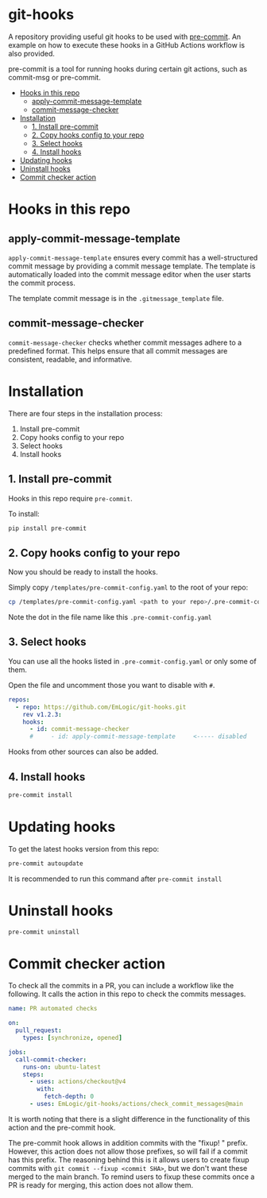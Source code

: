 # git-hooks

A repository providing useful git hooks to be used with [pre-commit](https://pre-commit.com/).
An example on how to execute these hooks in a GitHub Actions workflow is also provided.

pre-commit is a tool for running hooks during certain git actions, such as commit-msg or pre-commit.

- [Hooks in this repo](#hooks-in-this-repo)
  - [apply-commit-message-template](#apply-commit-message-template)
  - [commit-message-checker](#commit-message-checker)
- [Installation](#installation)
  - [1. Install pre-commit](#1-install-pre-commit)
  - [2. Copy hooks config to your repo](#2-copy-hooks-config-to-your-repo)
  - [3. Select hooks](#3-select-hooks)
  - [4. Install hooks](#4-install-hooks)
- [Updating hooks](#updating-hooks)
- [Uninstall hooks](#uninstall-hooks)
- [Commit checker action](#commit-checker-action)

# Hooks in this repo

## apply-commit-message-template

`apply-commit-message-template` ensures every commit has a well-structured commit message by providing a commit message template.
The template is automatically loaded into the commit message editor when the user starts the commit process.

The template commit message is in the `.gitmessage_template` file.

## commit-message-checker

`commit-message-checker` checks whether commit messages adhere to a predefined format. This helps ensure that all commit messages are consistent, readable, and informative.

# Installation

There are four steps in the installation process:

1. Install pre-commit
2. Copy hooks config to your repo
3. Select hooks
4. Install hooks

## 1. Install pre-commit

Hooks in this repo require `pre-commit`.

To install:

```bash
pip install pre-commit
```

## 2. Copy hooks config to your repo

Now you should be ready to install the hooks.

Simply copy `/templates/pre-commit-config.yaml` to the root of your repo:

```bash
cp /templates/pre-commit-config.yaml <path to your repo>/.pre-commit-config.yaml
```

Note the dot in the file name like this `.pre-commit-config.yaml`

## 3. Select hooks

You can use all the hooks listed in `.pre-commit-config.yaml` or only some of them.

Open the file and uncomment those you want to disable with `#`.

```yaml
repos:
  - repo: https://github.com/EmLogic/git-hooks.git
    rev v1.2.3:
    hooks:
      - id: commit-message-checker
      #     - id: apply-commit-message-template     <----- disabled
```

Hooks from other sources can also be added.

## 4. Install hooks

```bash
pre-commit install
```

# Updating hooks

To get the latest hooks version from this repo:

```bash
pre-commit autoupdate
```

It is recommended to run this command after `pre-commit install`

# Uninstall hooks

```bash
pre-commit uninstall
```

# Commit checker action

To check all the commits in a PR, you can include a workflow like the following.
It calls the action in this repo to check the commits messages.

```yaml
name: PR automated checks

on:
  pull_request:
    types: [synchronize, opened]

jobs:
  call-commit-checker:
    runs-on: ubuntu-latest
    steps:
      - uses: actions/checkout@v4
        with:
          fetch-depth: 0
      - uses: EmLogic/git-hooks/actions/check_commit_messages@main
```

It is worth noting that there is a slight difference in the functionality of this action
and the pre-commit hook.

The pre-commit hook allows in addition commits with the "fixup! " prefix. However, this action
does not allow those prefixes, so will fail if a commit has this prefix. The reasoning behind this
is it allows users to create fixup commits with `git commit --fixup <commit SHA>`, but we don't
want these merged to the main branch. To remind users to fixup these commits once a PR is ready for
merging, this action does not allow them.
